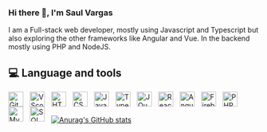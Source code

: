 ### Hi there 👋, I'm Saul Vargas
I am a Full-stack web developer, mostly using Javascript and Typescript but also exploring the other frameworks like Angular and Vue.
In the backend mostly using PHP and NodeJS.

## :computer: Language and tools

<img align="left" style="padding-right:10px;" alt="Git" width="30px" src="https://cdn.jsdelivr.net/gh/devicons/devicon/icons/git/git-original.svg">
<img align="left" style="padding-right:10px;" alt="VScode" width="30px" src="https://cdn.jsdelivr.net/gh/devicons/devicon/icons/vscode/vscode-original.svg">
<img align="left" style="padding-right:10px;" alt="HTML5" width="30px" src="https://cdn.jsdelivr.net/gh/devicons/devicon/icons/html5/html5-original.svg">
<img align="left" style="padding-right:10px;" alt="CSS3" width="30px" src="https://cdn.jsdelivr.net/gh/devicons/devicon/icons/css3/css3-original.svg">
<img align="left" style="padding-right:10px;" alt="JavaScript" width="30px" src="https://cdn.jsdelivr.net/gh/devicons/devicon/icons/javascript/javascript-original.svg">
<img align="left" style="padding-right:10px;" alt="TypeScript" width="30px" src="https://cdn.jsdelivr.net/gh/devicons/devicon/icons/typescript/typescript-original.svg">
<img align="left" style="padding-right:10px;" alt="JQuery" width="30px" src="https://cdn.jsdelivr.net/gh/devicons/devicon/icons/jquery/jquery-original.svg">
<img align="left" style="padding-right:10px;" alt="React" width="30px" src="https://cdn.jsdelivr.net/gh/devicons/devicon/icons/react/react-original.svg">
<img align="left" style="padding-right:10px;" alt="Angular2+" width="30px" src="https://cdn.jsdelivr.net/gh/devicons/devicon/icons/angularjs/angularjs-original.svg">
<img align="left" style="padding-right:10px;" alt="Firebase" width="30px" src="https://cdn.jsdelivr.net/gh/devicons/devicon/icons/firebase/firebase-plain.svg">
<img align="left" style="padding-right:10px;" alt="PHP" width="30px" src="https://cdn.jsdelivr.net/gh/devicons/devicon/icons/php/php-plain.svg">
<img align="left" style="padding-right:10px;" alt="MySQL" width="30px" src="https://cdn.jsdelivr.net/gh/devicons/devicon/icons/mysql/mysql-original.svg">
<img align="left" style="padding-right:10px;" alt="SQLServer" width="30px" src="https://cdn.jsdelivr.net/gh/devicons/devicon/icons/microsoftsqlserver/microsoftsqlserver-plain-wordmark.svg">

<br>
<br>

<!--
**Shadox-0495/Shadox-0495** is a ✨ _special_ ✨ repository because its `README.md` (this file) appears on your GitHub profile.

Here are some ideas to get you started:

- 🔭 I’m currently working on ...
- 🌱 I’m currently learning ...
- 👯 I’m looking to collaborate on ...
- 🤔 I’m looking for help with ...
- 💬 Ask me about ...
- 📫 How to reach me: ...
- 😄 Pronouns: ...
- ⚡ Fun fact: ...
-->

[![Anurag's GitHub stats](https://github-readme-stats.vercel.app/api?username=Shadox-0495&show_icons=true&theme=algolia)](https://github.com/anuraghazra/github-readme-stats)
